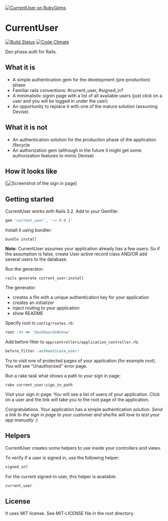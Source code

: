[![CurrentUser on RubyGems](http://i.minus.com/irnTZ9R2xPyzi.png)](http://rubygems.org/gems/current_user)

# CurrentUser

[![Build Status](https://secure.travis-ci.org/MitinPavel/current_user.png?branch=master)](http://travis-ci.org/MitinPavel/current_user)
[![Code Climate](https://codeclimate.com/github/MitinPavel/current_user.png)](https://codeclimate.com/github/MitinPavel/current_user)

Dev phase auth for Rails.

## What it is

* A simple authentication gem for the development (pre-production) phase
* Familiar rails conventions: #current_user, #signed_in?
* A minimalistic signin page with a list of all available users (just click on a user and you will be logged in under the user)
* An opportunity to replace it with one of the mature solution (assuming Devise)

## What it is not

* An authentication solution for the production phase of the application lifecycle
* An authorization gem (although in the future it might get some authorization features to mimic Devise)

## How it looks like

[![Screenshot of the sign in page](https://lh4.googleusercontent.com/-voA20pChU8M/US5ssDmBS3I/AAAAAAAAATo/BA9mV3MYXk0/s772/current_user_screenshot.png)]

## Getting started

CurrentUser works with Rails 3.2. Add to your Gemfile:

```ruby
gem 'current_user', '~> 0.0.1'
```

Install it using bundler:

```console
bundle install
```

__Note__: CurrentUser assumes your application already has a few users.
So if the assumption is false, create User active record class AND/OR add several users to the database. 

Run the generator:

```console
rails generate current_user:install
```

The generator:
* creates a file with a unique authentication key for your application
* creates an initializer
* inject routing to your application
* show README

Specify root in `config/routes.rb`:

```ruby
root :to => 'dashboards#show'
```

Add before filter to `app/controllers/application_controller.rb`:

 ```ruby
before_filter :authenticate_user!
 ```

Try to visit one of protected pages of your application (for example root). You will see "Unauthorized" error page.

Run a rake task what shows a path to your sign in page:
```console
rake current_user:sign_in_path
```

Visit your sign in page. You will see a list of users of your application. Click on a user and the link
will take you to the root page of the application.

Congratulations. Your application has a simple authentication solution. _Send a link to the sign in page
to your customer and she/he will love to test your app manually :)_

## Helpers

CurrentUser creates some helpers to use inside your controllers and views.

To verify if a user is signed in, use the following helper:

```ruby
signed_in?
```

For the current signed-in user, this helper is available:

```ruby
current_user
```

## License

It uses MIT license. See MIT-LICENSE file in the root directory.
